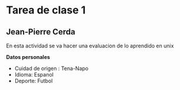 # Tarea de clase 1

## Jean-Pierre Cerda
En esta actividad se va hacer una evaluacion  de lo aprendido  en unix 

**Datos personales**
- Cuidad de origen : Tena-Napo 
- Idioma: Espanol 
- Deporte: Futbol 
